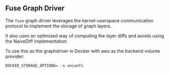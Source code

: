 ## Fuse Graph Driver

The `fuse` graph driver leverages the kernel-userspace communication protocol to implement the storage of graph layers.

It also uses an optimized way of computing the layer diffs and avoids using the NaiveDiff implementation.

To use this as the graphdriver in Docker with aws as the backend volume provider:

```
DOCKER_STORAGE_OPTIONS= -s unionfs
```
